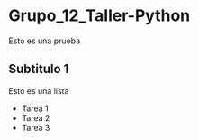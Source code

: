 # Grupo_12_Taller-Python
Esto es una prueba

## Subtitulo 1

Esto es una lista
- Tarea 1
- Tarea 2
- Tarea 3
  

